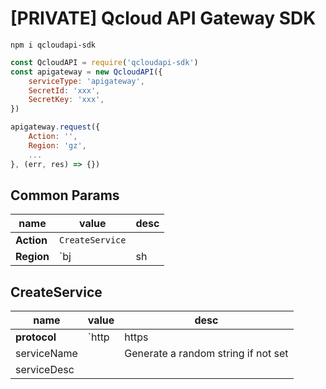 # [PRIVATE] Qcloud API Gateway SDK

`npm i qcloudapi-sdk`

```js
const QcloudAPI = require('qcloudapi-sdk')
const apigateway = new QcloudAPI({
    serviceType: 'apigateway',
    SecretId: 'xxx',
    SecretKey: 'xxx',
})

apigateway.request({
    Action: '',
    Region: 'gz',
    ...
}, (err, res) => {})
```

## Common Params

| name | value | desc |
| ---  | ---   | ---  |
| **Action** | `CreateService` |
| **Region** | `bj | sh | gz` |

## CreateService

| name | value | desc |
| ---  | ---   | ---  |
| **protocol** | `http | https | http&https` |
| serviceName |  | Generate a random string if not set |
| serviceDesc |
